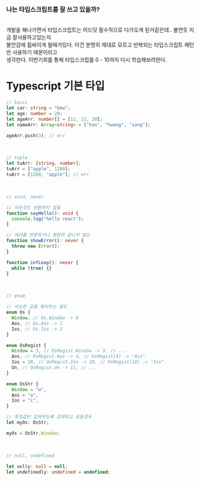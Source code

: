 ### 나는 타입스크립트를 잘 쓰고 있을까?

<br />
개발을 해나가면서 타입스크립트는 어드덧 필수적으로 다가오게 된거같은데.. 불연듯 지금 잘사용하고있는지<br />
불안감에 휩싸이게 될때가있다. 이건 분명히 제대로 모르고 반복되는 타입스크립트 패턴만 사용하기 때문이라고<br />
생각한다. 이번기회를 통해 타입스크립를 0 - 10까지 다시 학습해보려한다.<br />

# Typescript 기본 타입

```typescript
// basic
let car: string = "bmw";
let age: number = 29;
let ageArr: number[] = [11, 22, 30];
let nameArr: Array<string> = ["han", "hwang", "sang"];

ageArr.push(3); // err
```

<br />

```typescript
// tuple
let tuArr: [string, number];
tuArr = ["apple", 1200];
tuArr = [1200, "apple"]; // err
```

<br />

```typescript
// void, never

// 아무것도 반환하지 않음
function sayHello(): void {
  console.log("hello react");
}

// 에러를 반환하거나 영원히 끝나지 않는
function showError(): never {
  throw new Error();
}

function infLoop(): never {
  while (true) {}
}
```

<br />

```typescript
// enum

// 비슷한 값을 묶어주는 용도
enum Os {
  Window, // Os.Window -> 0
  Aos, // Os.Aos -> 1
  Ios, // Os.Ios -> 2
}

enum OsRegist {
  Window = 3, // OsRegist.Window -> 3, // ...
  Aos, // OsRegist.Aos -> 4, // OsRegist[4] -> "Aos"
  Ios = 10, // OsRegist.Ios -> 10, // OsRegist[10] -> "Ios"
  Un, // OsRegist.Un -> 11, // ...
}

enum OsStr {
  Window = "w",
  Aos = "a",
  Ios = "i",
}

// 특정값만 입력하도록 강제하고 싶을경우
let myOs: OsStr;

myOs = OsStr.Window;
```

<br />

```typescript
// null, undefined

let unlly: null = null;
let undefinedly: undefined = undefined;
```
